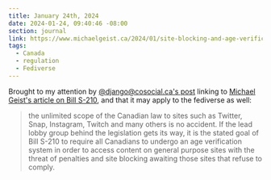 ```yaml
---
title: January 24th, 2024
date: 2024-01-24, 09:40:46 -08:00
section: journal
link: https://www.michaelgeist.ca/2024/01/site-blocking-and-age-verification-for-twitter-instagram-snap-and-twitch-age-verification-lobby-confirms-it-wants-bill-s-210-to-cover-all-social-media-sites/
tags:
  - Canada
  - regulation
  - Fediverse
---
```

Brought to my attention by [@django@cosocial.ca's post](https://cosocial.ca/@Django/111811943859262877) linking to [Michael Geist's article on Bill S-210](https://www.michaelgeist.ca/2024/01/site-blocking-and-age-verification-for-twitter-instagram-snap-and-twitch-age-verification-lobby-confirms-it-wants-bill-s-210-to-cover-all-social-media-sites/), and that it may apply to the fediverse as well:

> the unlimited scope of the Canadian law to sites such as Twitter, Snap, Instagram, Twitch and many others is no accident. If the lead lobby group behind the legislation gets its way, it is the stated goal of Bill S-210 to require all Canadians to undergo an age verification system in order to access content on general purpose sites with the threat of penalties and site blocking awaiting those sites that refuse to comply.